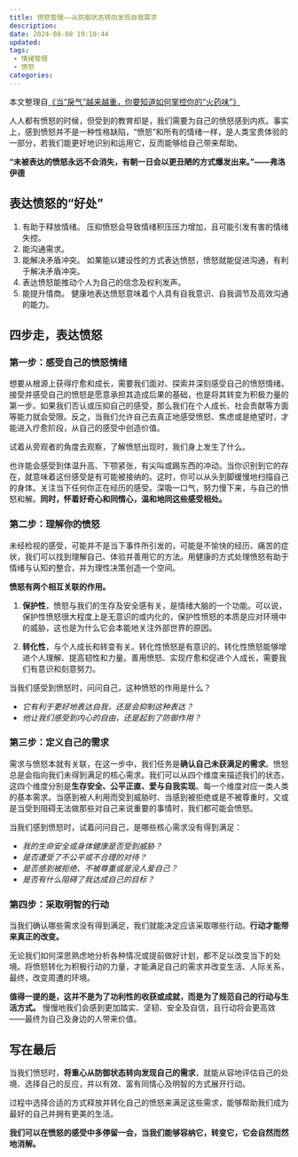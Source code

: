 ```yaml
---
title: 愤怒管理——从防御状态转向发现自我需求
description:
date: 2024-08-08 19:10:44
updated:
tags:
 - 情绪管理
 - 愤怒
categories:
---
```

本文整理自[《当“戾气”越来越重，你要知道如何掌控你的“火药味”》](https://www.xinli001.com/info/100496639)

人人都有愤怒的时候，但受到的教育却是，我们需要为自己的愤怒感到内疚。事实上，感到愤怒并不是一种性格缺陷，“愤怒”和所有的情绪一样，是人类宝贵体验的一部分，若我们能更好地识别和运用它，反而能够给自己带来帮助。

**“未被表达的愤怒永远不会消失，有朝一日会以更丑陋的方式爆发出来。”——弗洛伊德**

## 表达愤怒的“好处”

1. 有助于释放情绪。
压抑愤怒会导致情绪积压压力增加，且可能引发有害的情绪失控。
2. 能沟通需求。
3. 能解决矛盾冲突。
如果能以建设性的方式表达愤怒，愤怒就能促进沟通，有利于解决矛盾冲突。
4. 表达愤怒能推动个人为自己的信念及权利发声。
5. 能提升情商。
健康地表达愤怒意味着个人具有自我意识、自我调节及高效沟通的能力。

## 四步走，表达愤怒

### 第一步：感受自己的愤怒情绪

想要从根源上获得疗愈和成长，需要我们面对、探索并深刻感受自己的愤怒情绪。接受并感受自己的愤怒是愿意承担其造成后果的基础，也是将其转变为积极力量的第一步。如果我们否认或压抑自己的感受，那么我们在个人成长、社会贡献等方面等能力就会受限。反之，当我们允许自己去真正地感受愤怒、焦虑或是绝望时，才能进入疗愈阶段，从自己的感受中创造价值。

试着从旁观者的角度去观察，了解愤怒出现时，我们身上发生了什么。

也许能会感受到体温升高、下颚紧张，有尖叫或踢东西的冲动。当你识别到它的存在，就意味着这份感受是有可能被接纳的。这时，你可以从头到脚缓慢地扫描自己的身体。关注当下任何你正在经历的感受。深吸一口气，努力慢下来，与自己的愤怒和解。**同时，怀着好奇心和同情心，温和地同这些感受相处。**

### 第二步：理解你的愤怒

未经检视的感受，可能并不是当下事件所引发的，可能是不愉快的经历、痛苦的症状，我们可以找到理解自己、体验并善用它的方法。用健康的方式处理愤怒有助于情绪与认知的整合，并为理性决策创造一个空间。

**愤怒有两个相互关联的作用。**

 1. **保护性**，愤怒与我们的生存及安全感有关，是情绪大脑的一个功能。可以说，保护性愤怒很大程度上是无意识的或内化的，保护性愤怒的本质是应对环境中的威胁，这也是为什么它会本能地关注外部世界的原因。

 2. **转化性**，与个人成长和转变有关。转化性愤怒是有意识的。转化性愤怒能够增进个人理解、提高韧性和力量。善用愤怒、实现疗愈和促进个人成长，需要我们有意识和刻意努力。

当我们感受到愤怒时，问问自己，这种愤怒的作用是什么？
 * *它有利于更好地表达自我，还是会抑制这种表达？*
 * *他让我们感受到内心的自由，还是起到了防御作用？*

### 第三步：定义自己的需求

需求与愤怒本就有关联，在这一步中，我们任务是**确认自己未获满足的需求**。愤怒总是会指向我们未得到满足的核心需求。我们可以从四个维度来描述我们的状态，这四个维度分别是**生存安全、公平正直、爱与自我实现**。每一个维度对应一类人类的基本需求。当感到被人利用而受到威胁时、当感到被拒绝或是不被尊重时，又或是当受到阻碍无法做那些对自己来说重要的事情时，我们都可能会愤怒。

当我们感到愤怒时，试着问问自己，是哪些核心需求没有得到满足：
 * *我的生命安全或身体健康是否受到威胁？*
 * *是否遭受了不公平或不合理的对待？*
 * *是否感到被拒绝、不被尊重或是没人爱自己？*
 * *是否有什么阻碍了我达成自己的目标？*
 
 ### 第四步：采取明智的行动
 
当我们确认哪些需求没有得到满足，我们就能决定应该采取哪些行动。**行动才能带来真正的改变。**

无论我们如何深思熟虑地分析各种情况或提前做好计划，都不足以改变当下的处境。将愤怒转化为积极行动的力量，才能满足自己的需求并改变生活、人际关系，最终，改变周遭的环境。

**值得一提的是，这并不是为了功利性的收获或成就，而是为了规范自己的行动与生活方式。** 慢慢地我们会感到更加踏实、坚韧、安全及自信，且行动将会更高效——最终为自己及身边的人带来价值。

## 写在最后

当我们愤怒时，**将重心从防御状态转向发现自己的需求**，就能从容地评估自己的处境、选择自己的反应，并以有效、富有同情心及明智的方式展开行动。

过程中选择合适的方式释放并转化自己的愤怒来满足这些需求，能够帮助我们成为最好的自己并拥有更美的生活。

**我们可以在愤怒的感受中多停留一会，当我们能够容纳它，转变它，它会自然而然地消解。**
